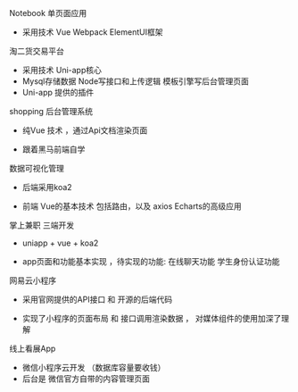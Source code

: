 Notebook 单页面应用

- 采用技术  Vue   Webpack  ElementUI框架

淘二货交易平台 

- 采用技术 Uni-app核心 
- Mysql存储数据  Node写接口和上传逻辑    模板引擎写后台管理页面
- Uni-app 提供的插件 

 shopping 后台管理系统

- 纯Vue 技术  ，通过Api文档渲染页面  

- 跟着黑马前端自学 

数据可视化管理

- 后端采用koa2

- 前端 Vue的基本技术 包括路由，以及 axios  Echarts的高级应用

掌上兼职  三端开发 

- uniapp  + vue   + koa2

- app页面和功能基本实现  ，待实现的功能: 在线聊天功能   学生身份认证功能 

网易云小程序 

- 采用官网提供的API接口  和  开源的后端代码

- 实现了小程序的页面布局 和  接口调用渲染数据 ， 对媒体组件的使用加深了理解

线上看展App

* 微信小程序云开发 （数据库容量要收钱）
* 后台是 微信官方自带的内容管理页面 